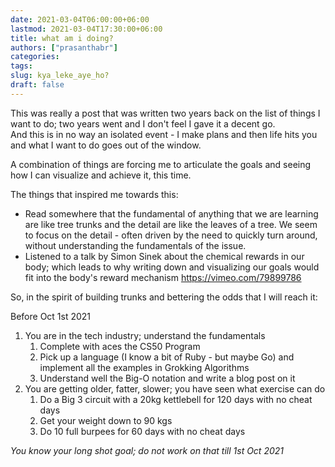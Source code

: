 ```yaml
---
date: 2021-03-04T06:00:00+06:00
lastmod: 2021-03-04T17:30:00+06:00
title: what am i doing?
authors: ["prasanthabr"]
categories:
tags:
slug: kya_leke_aye_ho?
draft: false
---
```


This was really a post that was written two years back on the list of things I want to do; two years went and I don't feel I gave it a decent go.  
And this is in no way an isolated event - I make plans and then life hits you and what I want to do goes out of the window.  

A combination of things are forcing me to articulate the goals and seeing how I can visualize and achieve it, this time.  

The things that inspired me towards this:  
* Read somewhere that the fundamental of anything that we are learning are like tree trunks and the detail are like the leaves of a tree. We seem to focus on the detail - often driven by the need to quickly turn around, without understanding the fundamentals of the issue.
* Listened to a talk by Simon Sinek about the chemical rewards in our body; which leads to why writing down and visualizing our goals would fit into the body's reward mechanism https://vimeo.com/79899786

So, in the spirit of building trunks and bettering the odds that I will reach it:  

Before Oct 1st 2021

1. You are in the tech industry; understand the fundamentals
    1. Complete with aces the CS50 Program
    1. Pick up a language (I know a bit of Ruby - but maybe Go) and implement all the examples in Grokking Algorithms
    1. Understand well the Big-O notation and write a blog post on it
2. You are getting older, fatter, slower; you have seen what exercise can do
    1. Do a Big 3 circuit with a 20kg kettlebell for 120 days with no cheat days
    1. Get your weight down to 90 kgs
    1. Do 10 full burpees for 60 days with no cheat days  


*You know your long shot goal; do not work on that till 1st Oct 2021*